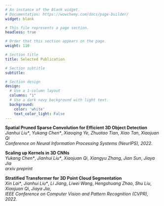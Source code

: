 ```yaml
---
# An instance of the Blank widget.
# Documentation: https://wowchemy.com/docs/page-builder/
widget: blank

# This file represents a page section.
headless: true

# Order that this section appears on the page.
weight: 110

# Section title
title: Selected Publication

# Section subtitle
subtitle:

# Section design
design:
  # Use a 1-column layout
  columns: "1"
  # Use a dark navy background with light text.
  background:
    color: 'white'
    text_color_light: False
---
```



**Spatial Pruned Sparse Convolution for Efficient 3D Object Detection**\
_Jianhui Liu*_, _Yukang Chen*_, _Xiaoqing Ye_, _Zhuotao Tian_, _Xiao Tan_, _Xiaojuan Qi_\
_Conference on Neural Information Processing Systems (NeurIPS), 2022._

**Scaling up Kernels in 3D CNNs**\
_Yukang Chen*_, _Jianhui Liu*_, _Xiaojuan Qi_, _Xiangyu Zhang_, _Jian Sun_, _Jiaya Jia_\
_arxiv preprint_

**Stratified Transformer for 3D Point Cloud Segmentation**\
_Xin Lai*_, _Jianhui Liu*_, _Li Jiang_, _Liwei Wang_, _Hengshuang Zhao_, _Shu Liu_, _Xiaojuan Qi_, _Jiaya Jia_,\
_IEEE Conference on Computer Vision and Pattern Recognition (CVPR), 2022._


